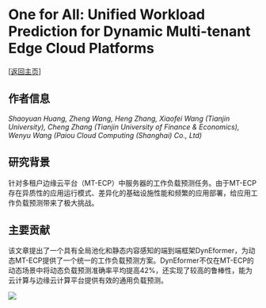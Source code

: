 # One for All: Unified Workload Prediction for Dynamic Multi-tenant Edge Cloud Platforms

\[[返回主页](../../README.md)\]

## 作者信息
*Shaoyuan Huang, Zheng Wang, Heng Zhang, Xiaofei Wang (Tianjin University), Cheng Zhang (Tianjin University of Finance &
Economics), Wenyu Wang (Paiou Cloud Computing (Shanghai) Co., Ltd)*

## 研究背景
针对多租户边缘云平台（MT-ECP）中服务器的工作负载预测任务。由于MT-ECP存在异质性的应用运行模式、差异化的基础设施性能和频繁的应用部署，给应用工作负载预测带来了极大挑战。

## 主要贡献
该文章提出了一个具有全局池化和静态内容感知的端到端框架DynEformer，为动态MT-ECP提供了一个统一的工作负载预测方案。DynEformer不仅在MT-ECP的动态场景中将动态负载预测准确率平均提高42%，还实现了较高的鲁棒性，能为云计算与边缘云计算平台提供有效的通用负载预测。

![](../../figs/kdd23-dyneformer.png)